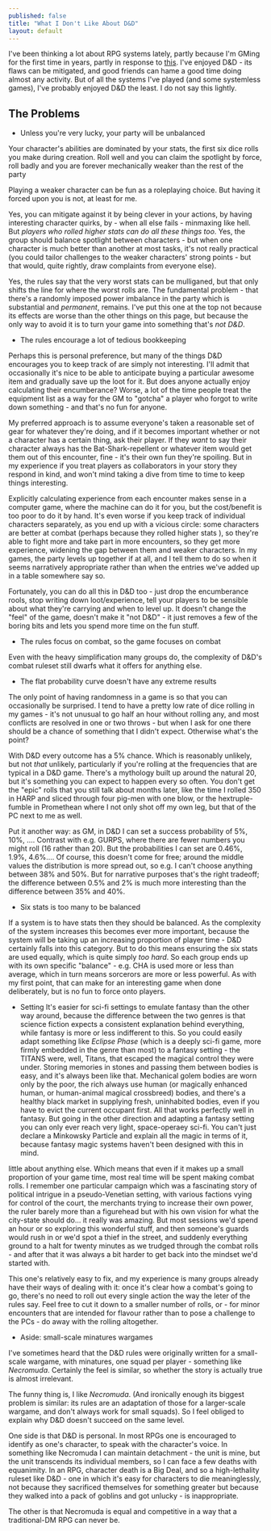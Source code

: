 ```yaml
---
published: false
title: "What I Don't Like About D&D"
layout: default
---
```


I've been thinking a lot about RPG systems lately, partly because I'm GMing for the first time in years, partly in response to [this](http://susd.pretend-money.com/blog/2013/6/27/monster-hearts/). I've enjoyed D&D - its flaws can be mitigated, and good friends can hame a good time doing almost any activity. But of all the systems I've played (and some systemless games), I've probably enjoyed D&D the least. I do not say this lightly.

## The Problems

* Unless you're very lucky, your party will be unbalanced

Your character's abilities are dominated by your stats, the first six dice rolls you make during creation. Roll well and you can claim the spotlight by force, roll badly and you are forever mechanically weaker than the rest of the party
 
Playing a weaker character can be fun as a roleplaying choice. But having it forced upon you is not, at least for me.

Yes, you can mitigate against it by being clever in your actions, by having interesting character quirks, by - when all else fails - minmaxing like hell. But *players who rolled higher stats can do all these things too*. Yes, the group should balance spotlight between characters - but when one character is much better than another at most tasks, it's not really practical (you could tailor challenges to the weaker characters' strong points - but that would, quite rightly, draw complaints from everyone else).

Yes, the rules say that the very worst stats can be mulliganed, but that only shifts the line for where the worst rolls are. The fundamental problem - that there's a randomly imposed power imbalance in the party which is substantial and *permanent*, remains. I've put this one at the top not because its effects are worse than the other things on this page, but because the only way to avoid it is to turn your game into something that's *not D&D*.

* The rules encourage a lot of tedious bookkeeping

Perhaps this is personal preference, but many of the things D&D encourages you to keep track of are simply not interesting. I'll admit that occasionally it's nice to be able to anticipate buying a particular awesome item and gradually save up the loot for it. But does anyone actually enjoy calculating their encumberance? Worse, a lot of the time people treat the equipment list as a way for the GM to "gotcha" a player who forgot to write down something - and that's no fun for anyone.

My preferred approach is to assume everyone's taken a reasonable set of gear for whatever they're doing, and if it becomes important whether or not a character has a certain thing, ask their player. If they *want* to say their character always has the Bat-Shark-repellent or whatever item would get them out of this encounter, fine - it's their own fun they're spoiling. But in my experience if you treat players as collaborators in your story they respond in kind, and won't mind taking a dive from time to time to keep things interesting.

Explicitly calculating experience from each encounter makes sense in a computer game, where the machine can do it for you, but the cost/benefit is too poor to do it by hand. It's even worse if you keep track of individual characters separately, as you end up with a vicious circle: some characters are better at combat (perhaps because they rolled higher stats ), so they're able to fight more and take part in more encounters, so they get more experience, widening the gap between them and weaker characters. In my games, the party levels up together if at all, and I tell them to do so when it seems narratively appropriate rather than when the entries we've added up in a table somewhere say so.

Fortunately, you can do all this in D&D too - just drop the encumberance rools, stop writing down loot/experience, tell your players to be sensible about what they're carrying and when to level up. It doesn't change the "feel" of the game, doesn't make it "not D&D" - it just removes a few of the boring bits and lets you spend more time on the fun stuff.

* The rules focus on combat, so the game focuses on combat

Even with the heavy simplification many groups do, the complexity of D&D's combat ruleset still dwarfs what it offers for anything else.

* The flat probability curve doesn't have any extreme results
 
The only point of having randomness in a game is so that you can occasionally be surprised. I tend to have a pretty low rate of dice rolling in my games - it's not unusual to go half an hour without rolling any, and most conflicts are resolved in one or two throws - but when I ask for one there should be a chance of something that I didn't expect. Otherwise what's the point?

With D&D every outcome has a 5% chance. Which is reasonably unlikely, but not *that* unlikely, particularly if you're rolling at the frequencies that are typical in a D&D game. There's a mythology built up around the natural 20, but it's something you can expect to happen every so often. You don't get the "epic" rolls that you still talk about months later, like the time I rolled 350 in HARP and sliced through four pig-men with one blow, or the hextruple-fumble in Promethean where I not only shot off my own leg, but that of the PC next to me as well.

Put it another way: as GM, in D&D I can set a success probability of 5%, 10%, .... Contrast with e.g. GURPS, where there are fewer numbers you might roll (16 rather than 20). But the probabilities I can set are 0.46%, 1.9%, 4.6%.... Of course, this doesn't come for free; around the middle values the distribution is more spread out, so e.g. I can't choose anything between 38% and 50%. But for narrative purposes that's the right tradeoff; the difference between 0.5% and 2% is much more interesting than the difference between 35% and 40%.

* Six stats is too many to be balanced

If a system is to have stats then they should be balanced. As the complexity of the system increases this becomes ever more important, because the system will be taking up an increasing proportion of player time - D&D certainly falls into this category. But to do this means ensuring the six stats are used equally, which is quite simply *too hard*. So each group ends up with its own specific "balance" - e.g. CHA is used more or less than average, which in turn means sorcerors are more or less powerful. As with my first point, that can make for an interesting game when done deliberately, but is no fun to force onto players.

* Setting
It's easier for sci-fi settings to emulate fantasy than the other way around, because the difference between the two genres is that science fiction expects a consistent explanation behind everything, while fantasy is more or less indifferent to this. So you could easily adapt something like *Eclipse Phase* (which is a deeply sci-fi game, more firmly embedded in the genre than most) to a fantasy setting - the TITANS were, well, Titans, that escaped the magical control they were under. Storing memories in stones and passing them between bodies is easy, and it's always been like that. Mechanical golem bodies are worn only by the poor, the rich always use human (or magically enhanced human, or human-animal magical crossbreed) bodies, and there's a healthy black market in supplying fresh, uninhabited bodies, even if you have to evict the current occupant first. All that works perfectly well in fantasy.
But going in the other direction and adapting a fantasy setting you can only ever reach very light, space-operaey sci-fi. You can't just declare a Minkowsky Particle and explain all the magic in terms of it, because fantasy magic systems haven't been designed with this in mind.

little about anything else. Which means that even if it makes up a small proportion of your game time, most real time will be spent making combat rolls. I remember one particular campaign which was a fascinating story of political intrigue in a pseudo-Venetian setting, with various factions vying for control of the court, the merchants trying to increase their own power, the ruler barely more than a figurehead but with his own vision for what the city-state should do... it really was amazing. But most sessions we'd spend an hour or so exploring this wonderful stuff, and then someone's guards would rush in or we'd spot a thief in the street, and suddenly everything ground to a halt for twenty minutes as we trudged through the combat rolls - and after that it was always a bit harder to get back into the mindset we'd started with.

This one's relatively easy to fix, and my experience is many groups already have their ways of dealing with it: once it's clear how a combat's going to go, there's no need to roll out every single action the way the leter of the rules say. Feel free to cut it down to a smaller number of rolls, or - for minor encounters that are intended for flavour rather than to pose a challenge to the PCs - do away with the rolling altogether.

* Aside: small-scale minatures wargames

I've sometimes heard that the D&D rules were originally written for a small-scale wargame, with minatures, one squad per player - something like *Necromuda*. Certainly the feel is similar, so whether the story is actually true is almost irrelevant.

The funny thing is, I like *Necromuda*. (And ironically enough its biggest problem is similar: its rules are an adaptation of those for a larger-scale wargame, and don't always work for small squads). So I feel obliged to explain why D&D doesn't succeed on the same level.

One side is that D&D is personal. In most RPGs one is encouraged to identify as one's character, to speak with the character's voice. In something like Necromuda I can maintain detachment - the unit is mine, but the unit transcends its individual members, so I can face a few deaths with equanimity. In an RPG, character death is a Big Deal, and so a high-lethality ruleset like D&D - one in which it's easy for characters to die meaninglessly, not because they sacrificed themselves for something greater but because they walked into a pack of goblins and got unlucky - is inappropriate.

The other is that Necromuda is equal and competitive in a way that a traditional-DM RPG can never be.